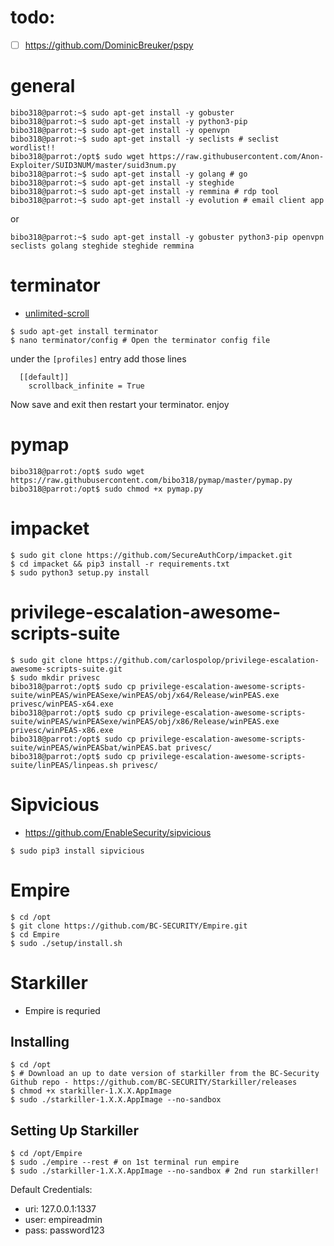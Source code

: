 # todo:
- [ ] https://github.com/DominicBreuker/pspy
# general
```console
bibo318@parrot:~$ sudo apt-get install -y gobuster
bibo318@parrot:~$ sudo apt-get install -y python3-pip
bibo318@parrot:~$ sudo apt-get install -y openvpn
bibo318@parrot:~$ sudo apt-get install -y seclists # seclist wordlist!!
bibo318@parrot:/opt$ sudo wget https://raw.githubusercontent.com/Anon-Exploiter/SUID3NUM/master/suid3num.py
bibo318@parrot:~$ sudo apt-get install -y golang # go
bibo318@parrot:~$ sudo apt-get install -y steghide
bibo318@parrot:~$ sudo apt-get install -y remmina # rdp tool
bibo318@parrot:~$ sudo apt-get install -y evolution # email client app
```
or
```console
bibo318@parrot:~$ sudo apt-get install -y gobuster python3-pip openvpn seclists golang steghide steghide remmina
```
# terminator
- [unlimited-scroll](https://askubuntu.com/questions/618464/unlimited-scroll-in-terminator) 
```console
$ sudo apt-get install terminator
$ nano terminator/config # Open the terminator config file
```
under the `[profiles]` entry add those lines
```
  [[default]]
    scrollback_infinite = True
```
Now save and exit then restart your terminator. enjoy

# pymap
```console
bibo318@parrot:/opt$ sudo wget https://raw.githubusercontent.com/bibo318/pymap/master/pymap.py
bibo318@parrot:/opt$ sudo chmod +x pymap.py 
```
# impacket
```console
$ sudo git clone https://github.com/SecureAuthCorp/impacket.git
$ cd impacket && pip3 install -r requirements.txt
$ sudo python3 setup.py install
```
# privilege-escalation-awesome-scripts-suite
```console
$ sudo git clone https://github.com/carlospolop/privilege-escalation-awesome-scripts-suite.git
$ sudo mkdir privesc
bibo318@parrot:/opt$ sudo cp privilege-escalation-awesome-scripts-suite/winPEAS/winPEASexe/winPEAS/obj/x64/Release/winPEAS.exe privesc/winPEAS-x64.exe
bibo318@parrot:/opt$ sudo cp privilege-escalation-awesome-scripts-suite/winPEAS/winPEASexe/winPEAS/obj/x86/Release/winPEAS.exe privesc/winPEAS-x86.exe
bibo318@parrot:/opt$ sudo cp privilege-escalation-awesome-scripts-suite/winPEAS/winPEASbat/winPEAS.bat privesc/
bibo318@parrot:/opt$ sudo cp privilege-escalation-awesome-scripts-suite/linPEAS/linpeas.sh privesc/
```

# Sipvicious
- https://github.com/EnableSecurity/sipvicious
```console
$ sudo pip3 install sipvicious
```

# Empire
```console
$ cd /opt
$ git clone https://github.com/BC-SECURITY/Empire.git
$ cd Empire    
$ sudo ./setup/install.sh    
```

# Starkiller
- Empire is requried
## Installing
```console
$ cd /opt
$ # Download an up to date version of starkiller from the BC-Security Github repo - https://github.com/BC-SECURITY/Starkiller/releases 
$ chmod +x starkiller-1.X.X.AppImage
$ sudo ./starkiller-1.X.X.AppImage --no-sandbox
```
## Setting Up Starkiller
```console
$ cd /opt/Empire
$ sudo ./empire --rest # on 1st terminal run empire
$ sudo ./starkiller-1.X.X.AppImage --no-sandbox # 2nd run starkiller!
```
Default Credentials:
- uri: 127.0.0.1:1337
- user: empireadmin
- pass: password123
